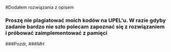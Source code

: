 ﻿#Dodałem rozwiązania z opisem
### Proszę nie plagiatować moich kodów na UPEL'u. W razie gdyby zadanie bardzo nie szło polecam zapoznać się z rozwiązaniem i próbować zaimplementować z pamięci
###Pozdr,
###MH